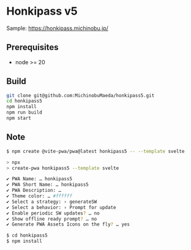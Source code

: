 # Honkipass v5

Sample: https://honkipass.michinobu.jp/

## Prerequisites

-   node >= 20

## Build

```bash
git clone git@github.com:MichinobuMaeda/honkipass5.git
cd honkipass5
npm install
npm run build
npm start
```

## Note

```bash
$ npm create @vite-pwa/pwa@latest honkipass5 -- --template svelte

> npx
> create-pwa honkipass5 --template svelte

✔ PWA Name: … honkipass5
✔ PWA Short Name: … honkipass5
✔ PWA Description: …
✔ Theme color: … #ffffff
✔ Select a strategy: › generateSW
✔ Select a behavior: › Prompt for update
✔ Enable periodic SW updates? … no
✔ Show offline ready prompt? … no
✔ Generate PWA Assets Icons on the fly? … yes

$ cd honkipass5
$ npm install
```
